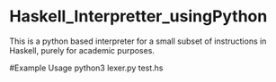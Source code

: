# Haskell_Interpretter_usingPython
This is a python based interpreter for a small subset of instructions in Haskell, purely for academic purposes.

#Example Usage 
python3 lexer.py test.hs

